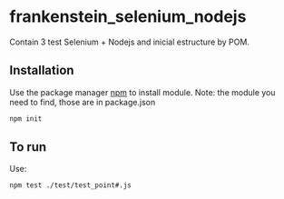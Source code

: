 # frankenstein_selenium_nodejs

Contain 3 test Selenium + Nodejs and inicial estructure by POM.

## Installation

Use the package manager [npm](https://www.npmjs.com/) to install module.
Note: the module you need to find, those are in package.json

```bash
npm init 
```

## To run
Use: 
```bash
npm test ./test/test_point#.js
```
